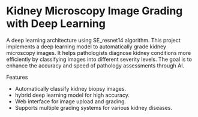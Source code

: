 # Kidney Microscopy Image Grading with Deep Learning
A deep learning architecture using SE_resnet14 algorithm. 
This project implements a deep learning model to automatically grade kidney microscopy images. It helps pathologists diagnose kidney conditions more efficiently by classifying images into different severity levels. The goal is to enhance the accuracy and speed of pathology assessments through AI.

Features
- Automatically classify kidney biopsy images.
- hybrid deep learning model for high accuracy.
- Web interface for image upload and grading.
- Supports multiple grading systems for various kidney diseases.
